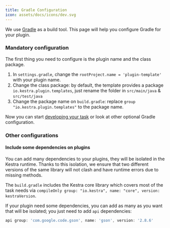 ```yaml
---
title: Gradle Configuration
icon: assets/docs/icons/dev.svg
---
```


We use [Gradle](https://gradle.org/) as a build tool. This page will help you configure Gradle for your plugin.

### Mandatory configuration
The first thing you need to configure is the plugin name and the class package.

1. In `settings.gradle`, change the `rootProject.name = 'plugin-template'` with your plugin name.
2. Change the class package: by default, the template provides a package `io.kestra.plugin.templates`, just rename the folder in `src/main/java` & `src/test/java`
3. Change the package name on `build.gradle`: replace `group "io.kestra.plugin.templates"` to the package name.


Now you can start [developing your task](./02.task.md) or look at other optional Gradle configuration.

### Other configurations

#### Include some dependencies on plugins

You can add many dependencies to your plugins, they will be isolated in the Kestra runtime. Thanks to this isolation, we ensure that two different versions of the same library will not clash and have runtime errors due to missing methods.

The `build.gradle` includes the Kestra core library which covers most of the task needs via `compileOnly group: "io.kestra", name: "core", version: kestraVersion`.

If your plugin need some dependencies, you can add as many as you want that will be isolated; you just need to add `api` dependencies:

```groovy
api group: 'com.google.code.gson', name: 'gson', version: '2.8.6'
```
